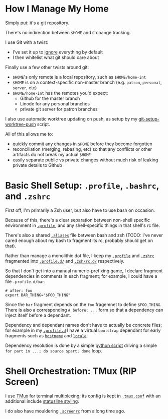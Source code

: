 # How I Manage My Home

Simply put: it's a git repository.

There's no indirection between `$HOME` and it change tracking.

I use Git with a twist:
- I've set it up to [ignore](.gitignore) everything by default
- I then whitelist what git should care about

Finally use a few other twists around git:
- `$HOME`'s only remote is a local repository, such as `$HOME/home-int`
- `$HOME` is on a context-specific non-master branch (e.g. `patron`,
  `personal`, `server`, etc)
- `$HOME/home-int` has the remotes you'd expect:
  - Github for the master branch
  - Linode for any personal branches
  - private git server for patron branches

I also use automatic worktree updating on push, as setup by my
[git-setup-worktree-push](bin/git-setup-worktree-push) script.

All of this allows me to:
- quickly commit any changes in `$HOME` before they become forgotten
- reconciliation (merging, rebasing, etc) so that any conflicts or other
  artifacts do not break my actual `$HOME`
- easily separate public vs private changes without much risk of leaking
  private details to Github

# Basic Shell Setup: `.profile`, `.bashrc`, and `.zshrc`

First off, I'm primarily a Zsh user, but also have to use bash on occasion.

Because of this, there's a clear separation between non-shell specific
environment in [`.profile`](.profile), and any shell-specific things in that
shell's rc file.

There's also a shared [`.aliases`](.aliases) file between bash and zsh (TODO:
I've never cared enough about my bash to fragment its rc, probably should get
on that).

Rather than manage a monolithic dot file, I keep my [`.profile`](.profile) and
[`.zshrc`](.zshrc) fragmented into [`.profile.d/`](.profile.d) and
[`.zsh/rc.d/`](.zsh/rc.d) respectively.

So that I don't get into a manual numeric-prefixing game, I declare fragment
dependencies in comments in each fragment; for example, I could have a file
`.profile.d/bar`:

    # after: foo
    export BAR_THING="$FOO_THING"

Since the `bar` fragment depends on the `foo` fragemnet to define `$FOO_THING`.
There is also a corresponding `# before: ...` form so that a dependency can
inject itself before a dependant.

Dependency and dependant names don't have to actually be concrete files; for
example in my [`.profile.d`](.profile.d) I have a virtual `bootstrap` dependant
for early fragments such as [`hostname`](.profile.d/hostname) and
[`locale`](.profile.d/locale).

Dependency resolution is done by a simple [python script](bin/deporder) driving
a simple `for part in ...; do source $part; done` loop.

# Shell Orchestration: TMux (RIP Screen)

I use [TMux](https://tmux.github.io/) for terminal multiplexing; its config is
kept in [`.tmux.conf`](.tmux.conf) with an additional include [statusline
styling](.tmux-dark.conf).

I do also have mouldering [`.screenrc`](.screenrc) from a long time ago.
